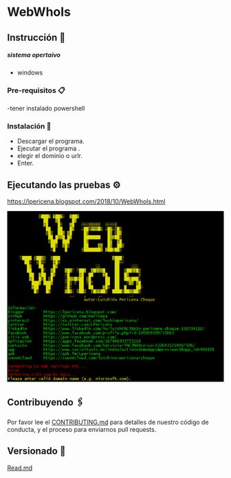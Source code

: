 # WebWhoIs




## Instrucción 🚀
##### sistema opertaivo 
- windows

### Pre-requisitos 📋
-tener instalado powershell

### Instalación 🔧
- Descargar el programa.
- Ejecutar el programa .
- elegir el dominio o urlr.
- Enter.

## Ejecutando las pruebas ⚙️
https://lpericena.blogspot.com/2018/10/WebWhoIs.html


[![video](https://github.com/Pericena/WebWhoIs/blob/master/Imagenes/Screenshot_2.png)](https://www.youtube.com/watch?v=fXUeFbpZt7k)

## Contribuyendo 🖇️

Por favor lee el [CONTRIBUTING.md](https://github.com/Pericena) para detalles de nuestro código de conducta, y el proceso para enviarnos pull requests.

## Versionado 📌
[Read.md](https://github.com/Pericena)
